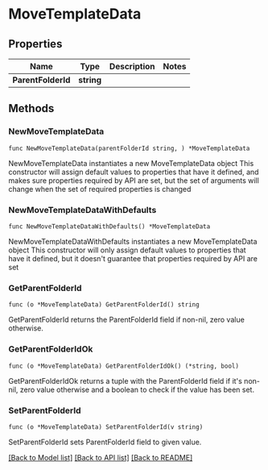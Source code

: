 # MoveTemplateData

## Properties

Name | Type | Description | Notes
------------ | ------------- | ------------- | -------------
**ParentFolderId** | **string** |  | 

## Methods

### NewMoveTemplateData

`func NewMoveTemplateData(parentFolderId string, ) *MoveTemplateData`

NewMoveTemplateData instantiates a new MoveTemplateData object
This constructor will assign default values to properties that have it defined,
and makes sure properties required by API are set, but the set of arguments
will change when the set of required properties is changed

### NewMoveTemplateDataWithDefaults

`func NewMoveTemplateDataWithDefaults() *MoveTemplateData`

NewMoveTemplateDataWithDefaults instantiates a new MoveTemplateData object
This constructor will only assign default values to properties that have it defined,
but it doesn't guarantee that properties required by API are set

### GetParentFolderId

`func (o *MoveTemplateData) GetParentFolderId() string`

GetParentFolderId returns the ParentFolderId field if non-nil, zero value otherwise.

### GetParentFolderIdOk

`func (o *MoveTemplateData) GetParentFolderIdOk() (*string, bool)`

GetParentFolderIdOk returns a tuple with the ParentFolderId field if it's non-nil, zero value otherwise
and a boolean to check if the value has been set.

### SetParentFolderId

`func (o *MoveTemplateData) SetParentFolderId(v string)`

SetParentFolderId sets ParentFolderId field to given value.



[[Back to Model list]](../README.md#documentation-for-models) [[Back to API list]](../README.md#documentation-for-api-endpoints) [[Back to README]](../README.md)


